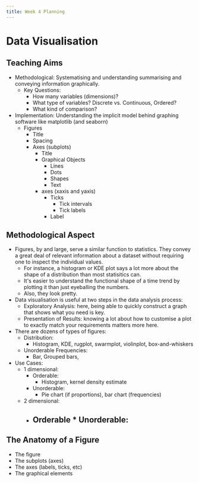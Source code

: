 ```yaml
---
title: Week 4 Planning
---
```


# Data Visualisation

## Teaching Aims

- Methodological: Systematising and understanding summarising and conveying information graphically.
    - Key Questions:
        - How many variables (dimensions)?
        - What type of variables? Discrete vs. Continuous, Ordered?
        - What kind of comparison?
- Implementation: Understanding the implicit model behind graphing software like matplotlib (and seaborn)
    - Figures
        - Title
        - Spacing
        - Axes (subplots)
            - Title
            - Graphical Objects
                - Lines
                - Dots
                - Shapes
                - Text
            - axes (xaxis and yaxis)
                - Ticks
                    - Tick intervals
                    - Tick labels
                - Label


## Methodological Aspect

- Figures, by and large, serve a similar function to statistics. They convey a great deal of relevant information about a dataset without requiring one to inspect the individual values.
    - For instance, a histogram or KDE plot says a lot more about the shape of a distribution than most statisitics can.
    - It's easier to understand the functional shape of a time trend by plotting it than just eyeballing the numbers.
    - Also, they look pretty.
- Data visualisation is useful at two steps in the data analysis process:
    - Exploratory Analysis: here, being able to quickly construct a graph that shows what you need is key.
    - Presentation of Results: knowing a lot about how to customise a plot to exactly match your requirements matters more here.
- There are dozens of types of figures:
    - Distribution:
        - Histogram, KDE, rugplot, swarmplot, violinplot, box-and-whiskers
    - Unorderable Frequencies:
        - Bar, Grouped bars,
- Use Cases:
    - 1 dimensional:
        - Orderable:
            - Histogram, kernel density estimate
        - Unorderable:
            - Pie chart (if proportions), bar chart (frequencies)
    - 2 dimensional:
        - Orderable * Unorderable:
            -


## The Anatomy of a Figure

- The figure
- The subplots (axes)
- The axes (labels, ticks, etc)
- The graphical elements
